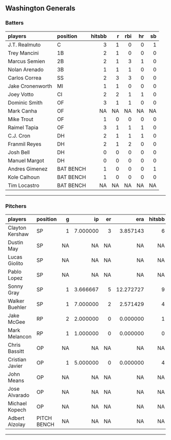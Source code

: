 ## Washington Generals

### Batters

 
|players          |position  | hitsbb|  r| rbi| hr| sb| 
|:----------------|:---------|------:|--:|---:|--:|--:| 
|J.T. Realmuto    |C         |      3|  1|   0|  0|  1| 
|Trey Mancini     |1B        |      2|  1|   0|  0|  0| 
|Marcus Semien    |2B        |      2|  1|   3|  1|  0| 
|Nolan Arenado    |3B        |      1|  1|   1|  0|  0| 
|Carlos Correa    |SS        |      2|  3|   3|  0|  0| 
|Jake Cronenworth |MI        |      1|  1|   0|  0|  0| 
|Joey Votto       |CI        |      2|  2|   1|  1|  0| 
|Dominic Smith    |OF        |      3|  1|   1|  0|  0| 
|Mark Canha       |OF        |     NA| NA|  NA| NA| NA| 
|Mike Trout       |OF        |      1|  0|   0|  0|  0| 
|Raimel Tapia     |OF        |      3|  1|   1|  1|  0| 
|C.J. Cron        |DH        |      2|  1|   1|  1|  0| 
|Franmil Reyes    |DH        |      2|  1|   2|  0|  0| 
|Josh Bell        |DH        |      0|  0|   0|  0|  0| 
|Manuel Margot    |DH        |      0|  0|   0|  0|  0| 
|Andres Gimenez   |BAT BENCH |      1|  0|   0|  0|  1| 
|Kole Calhoun     |BAT BENCH |      1|  0|   0|  0|  0| 
|Tim Locastro     |BAT BENCH |     NA| NA|  NA| NA| NA| 

* * *

### Pitchers

 
|players         |position    |  g|       ip| er|       era| hitsbb|      whip| so|  w| sv| 
|:---------------|:-----------|--:|--------:|--:|---------:|------:|---------:|--:|--:|--:| 
|Clayton Kershaw |SP          |  1| 7.000000|  3|  3.857143|      6| 0.8571429|  7|  0|  0| 
|Dustin May      |SP          | NA|       NA| NA|        NA|     NA|        NA| NA| NA| NA| 
|Lucas Giolito   |SP          | NA|       NA| NA|        NA|     NA|        NA| NA| NA| NA| 
|Pablo Lopez     |SP          | NA|       NA| NA|        NA|     NA|        NA| NA| NA| NA| 
|Sonny Gray      |SP          |  1| 3.666667|  5| 12.272727|      9| 2.4545455|  6|  0|  0| 
|Walker Buehler  |SP          |  1| 7.000000|  2|  2.571429|      4| 0.5714286|  9|  0|  0| 
|Jake McGee      |RP          |  2| 2.000000|  0|  0.000000|      1| 0.5000000|  6|  0|  1| 
|Mark Melancon   |RP          |  1| 1.000000|  0|  0.000000|      0| 0.0000000|  3|  0|  1| 
|Chris Bassitt   |OP          | NA|       NA| NA|        NA|     NA|        NA| NA| NA| NA| 
|Cristian Javier |OP          |  1| 5.000000|  0|  0.000000|      4| 0.8000000|  9|  1|  0| 
|John Means      |OP          | NA|       NA| NA|        NA|     NA|        NA| NA| NA| NA| 
|Jose Alvarado   |OP          | NA|       NA| NA|        NA|     NA|        NA| NA| NA| NA| 
|Michael Kopech  |OP          | NA|       NA| NA|        NA|     NA|        NA| NA| NA| NA| 
|Adbert Alzolay  |PITCH BENCH | NA|       NA| NA|        NA|     NA|        NA| NA| NA| NA| 


* * *



